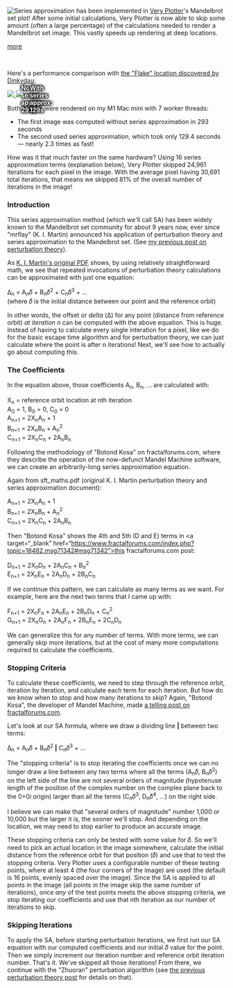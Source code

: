 
<!-- Copyright 2022 Phil Thompson. All Rights Reserved.  As noted in the License section of this repository's readme.md file, this file and its corresponding public HTML file, and all other articles, article files, and images, are distributed under traditional copyright.  The repository source code and other files are distributed under the MIT license. -->

[//]: # (gen-title: Series Approximation and the Mandelbrot set)

[//]: # (gen-title-url: Series-Approximation-and-the-Mandelbrot set)

[//]: # (gen-keywords: mandelbrot set, mandelbrot, set, series, approximation, perturbation, theory, fractals, math, floating point, floating, point, floatexp, iteration, reference, delta, orbit, charts, graphs, javascript, canvas, development, programming)

[//]: # (gen-description: Applying series approximation to calculate the Mandelbrot set)

[//]: # (gen-meta-end)

<a href="${THIS_ARTICLE}"><img style="float: left" class="width-resp-50-100" src="${SITE_ROOT_REL}/img/20220201.jpg"/></a>Series approximation has been implemented in <a target="_blank" href="${SITE_ROOT_REL}/very-plotter/">Very Plotter</a>'s Mandelbrot set plot!  After some initial calculations, Very Plotter is now able to skip some amount (often a large percentage) of the calculations needed to render a Mandelbrot set image.  This vastly speeds up rendering at deep locations.

[more](more://)

<p style="clear:both">&nbsp;</p>

Here's a performance comparison with <a target="_blank" href="https://www.fractalforums.com/images-showcase-(rate-my-fractal)/flake/">the "Flake" location discovered by Dinkydau</a>:

<a style="position:relative" target="_blank" href="${SITE_ROOT_REL}/very-plotter/?plot=Mandelbrot-set&v=4&n=50100&mag=1.8e157&centerX=-1.99996619445037030418434688506350579675531241540724851511761922944801584242342684381376129778868913812287046406560949864353810575744772166485672496092803920095332176654843899e0&centerY=3.00138243679093832407249730397759249873468311907733352701742572801204749756148235811856472992884140755192241865049781816254785289455481571221457726813208724311827020946640834e-34&gradient=Bwrw-B.282828-r.BE1428-mod760-offset190&bgColor=b&algo=perturb-float">
	<img class="width-resp-50-100" src="${SITE_ROOT_REL}/img/20220201-flake-perturb-float.jpg"/>
	<!-- 4 text-shadow method thanks to https://stackoverflow.com/a/4919231/259456 -->
	<span style="position:absolute; top:-1.0rem; left:2.0rem; text-decoration: none;text-shadow: 2px 2px 4px #000, 2px -2px 4px #000, -2px 2px 4px #000, -2px -2px 4px #000;font-weight: 700;color: #FFF;">No series approx: 293s</span>
</a>
<a style="position:relative" target="_blank" href="${SITE_ROOT_REL}/very-plotter/?plot=Mandelbrot-set&v=4&n=50100&mag=1.8e157&centerX=-1.99996619445037030418434688506350579675531241540724851511761922944801584242342684381376129778868913812287046406560949864353810575744772166485672496092803920095332176654843899e0&centerY=3.00138243679093832407249730397759249873468311907733352701742572801204749756148235811856472992884140755192241865049781816254785289455481571221457726813208724311827020946640834e-34&gradient=Bwrw-B.282828-r.BE1428-mod760-offset190&bgColor=b&algo=perturb-sapx16.2-float">
	<img class="width-resp-50-100" src="${SITE_ROOT_REL}/img/20220201-flake-perturb-sapx16.2-float.jpg"/>
	<span style="position:absolute; top:-1.0rem; left:2.0rem; text-decoration: none;text-shadow: 2px 2px 4px #000, 2px -2px 4px #000, -2px 2px 4px #000, -2px -2px 4px #000;font-weight: 700;color: #FFF;">With series approx: 129s</span>
</a>

Both images were rendered on my M1 Mac mini with 7 worker threads:
<ul>
  <li>The first image was computed without series approximation in 293 seconds</li>
  <li>The second used series approximation, which took only 129.4 seconds &mdash; nearly 2.3 times as fast!</li>
</ul>
How was it that much faster on the same hardware?  Using 16 series approximation terms (explanation below), Very Plotter skipped 24,961 iterations for each pixel in the image.  With the average pixel having 30,691 total iterations, that means we skipped 81% of the overall number of iterations in the image!

### Introduction

This series approximation method (which we'll call SA) has been widely known to the Mandelbrot set community for about 9 years now, ever since "mrflay" (K. I. Martin) announced his application of perturbation theory and series approximation to the Mandelbrot set.  (See <a href="${SITE_ROOT_REL}/2022/Perturbation-Theory-and-the-Mandelbrot-set.html">my previous post on perturbation theory</a>).

As <a target="_blank" href="http://www.science.eclipse.co.uk/sft_maths.pdf">K. I. Martin's original PDF</a> shows, by using relatively straightforward math, we see that repeated invocations of perturbation theory calculations can be approximated with just one equation:

Δ<sub>n</sub> = A<sub>n</sub>𝛿 + B<sub>n</sub>𝛿<sup>2</sup> + C<sub>n</sub>𝛿<sup>3</sup> + ...<br/>
(where 𝛿 is the initial distance between our point and the reference orbit)

In other words, the offset  or <i>delta</i> (Δ) for any point (distance from reference orbit) *at iteration n* can be computed with the above equation.  This is huge.  Instead of having to calculate every single interation for a pixel, like we do for the basic escape time algorithm and for perturbation theory, we can just calculate where the point is after n iterations!  Next, we'll see how to actually go about computing this.

### The Coefficients

In the equation above, those coefficients A<sub>n</sub>, B<sub>n</sub>, ... are calculated with:

X<sub>n</sub> = reference orbit location at nth iteration<br/>
A<sub>0</sub> = 1, B<sub>0</sub> = 0, C<sub>0</sub> = 0<br/>
A<sub>n+1</sub> = 2X<sub>n</sub>A<sub>n</sub> + 1<br/>
B<sub>n+1</sub> = 2X<sub>n</sub>B<sub>n</sub> + A<sub>n</sub><sup>2</sup><br/>
C<sub>n+1</sub> = 2X<sub>n</sub>C<sub>n</sub> + 2A<sub>n</sub>B<sub>n</sub>

Following the methodology of "Botond Kosa" on fractalforums.com, where they describe the operation of the now-defunct Mandel Machine software, we can create an arbitrarily-long series approximation equation.

Again from sft_maths.pdf (original K. I. Martin perturbation theory and series approximation document):

A<sub>n+1</sub> = 2X<sub>n</sub>A<sub>n</sub> + 1<br/>
B<sub>n+1</sub> = 2X<sub>n</sub>B<sub>n</sub> + A<sub>n</sub><sup>2</sup><br/>
C<sub>n+1</sub> = 2X<sub>n</sub>C<sub>n</sub> + 2A<sub>n</sub>B<sub>n</sub>

Then "Botond Kosa" shows the 4th and 5th (D and E) terms in <a target=“_blank” href=“https://www.fractalforums.com/index.php?topic=18482.msg71342#msg71342”>this fractalforums.com post</a>:

D<sub>n+1</sub> = 2X<sub>n</sub>D<sub>n</sub> + 2A<sub>n</sub>C<sub>n</sub> + B<sub>n</sub><sup>2</sup><br/>
E<sub>n+1</sub> = 2X<sub>n</sub>E<sub>n</sub> + 2A<sub>n</sub>D<sub>n</sub> + 2B<sub>n</sub>C<sub>n</sub>

If we continue this pattern, we can calculate as many terms as we want.  For example, here are the next two terms that I came up with:

F<sub>n+1</sub> = 2X<sub>n</sub>F<sub>n</sub> + 2A<sub>n</sub>E<sub>n</sub> + 2B<sub>n</sub>D<sub>n</sub> + C<sub>n</sub><sup>2</sup><br/>
G<sub>n+1</sub> = 2X<sub>n</sub>G<sub>n</sub> + 2A<sub>n</sub>F<sub>n</sub> + 2B<sub>n</sub>E<sub>n</sub> + 2C<sub>n</sub>D<sub>n</sub>

We can generalize this for any number of terms.  With more terms, we can generally skip more iterations, but at the cost of many more computations required to calculate the coefficients.

### Stopping Criteria

To calculate these coefficients, we need to step through the reference orbit, iteration by iteration, and calculate each term for each iteration.  But how do we know when to stop and how many iterations to skip?  Again, "Botond Kosa", the developer of Mandel Machine, made <a target="_blank" href="https://www.fractalforums.com/index.php?topic=18482.msg74200#msg74200">a telling post on fractalforums.com</a>.

Let's look at our SA formula, where we draw a dividing line <large><b>|</b></large> between two terms:

Δ<sub>n</sub> = A<sub>n</sub>𝛿 + B<sub>n</sub>𝛿<sup>2</sup> <large><b>|</b></large> C<sub>n</sub>𝛿<sup>3</sup> + …

The "stopping criteria" is to stop iterating the coefficients once we can no longer draw a line between any two terms where all the terms (A<sub>n</sub>𝛿,  B<sub>n</sub>𝛿<sup>2</sup>) on the left side of the line are not several orders of magnitude (hypotenuse length of the position of the complex number on the complex plane back to the 0+0i origin) larger than all the terms (C<sub>n</sub>𝛿<sup>3</sup>, D<sub>n</sub>𝛿<sup>4</sup>, ...) on the right side.

I believe we can make that "several orders of magnitude" number 1,000 or 10,000 but the larger it is, the sooner we'll stop.  And depending on the location, we may need to stop earlier to produce an accurate image.

These stopping criteria can only be tested with some value for 𝛿.  So we'll need to pick an actual location in the image somewhere, calculate the initial distance from the reference orbit for that position (𝛿) and use that to test the stopping criteria.  Very Plotter uses a configurable number of these testing points, where at least 4 (the four corners of the image) are used (the default is 16 points, evenly spaced over the image).  Since the SA is applied to all points in the image (all points in the image skip the same number of iterations), once <i>any</i> of the test points meets the above stopping criteria, we stop iterating our coefficients and use that nth iteration as our number of iterations to skip.

### Skipping Iterations

To apply the SA, before starting perturbation iterations, we first run our SA equation with our computed coefficients and our initial 𝛿 value for the point.  Then we simply increment our iteration number and reference orbit iteration number.  That's it.  We've skipped all those iterations!  From there, we continue with the "Zhuoran" perturbation algorithm (see <a href="${SITE_ROOT_REL}/2022/Perturbation-Theory-and-the-Mandelbrot-set.html">the previous perturbation theory post</a> for details on that).
